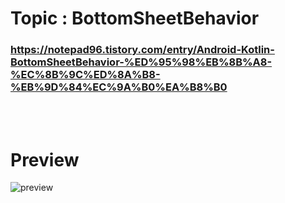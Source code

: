 # Topic : BottomSheetBehavior

### https://notepad96.tistory.com/entry/Android-Kotlin-BottomSheetBehavior-%ED%95%98%EB%8B%A8-%EC%8B%9C%ED%8A%B8-%EB%9D%84%EC%9A%B0%EA%B8%B0

<br><br>

# Preview

![preview](preview.gif)
